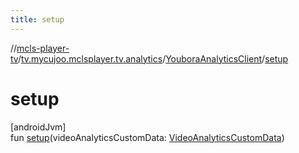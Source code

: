 ```yaml
---
title: setup
---
```

//[mcls-player-tv](../../../index.html)/[tv.mycujoo.mclsplayer.tv.analytics](../index.html)/[YouboraAnalyticsClient](index.html)/[setup](setup.html)



# setup



[androidJvm]\
fun [setup](setup.html)(videoAnalyticsCustomData: [VideoAnalyticsCustomData](../-video-analytics-custom-data/index.html))




